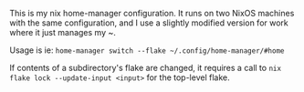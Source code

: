 This is my nix home-manager configuration. 
It runs on two NixOS machines with the same configuration, and
I use a slightly modified version for work where it just manages my ~.

Usage is ie:
`home-manager switch --flake ~/.config/home-manager/#home`

If contents of a subdirectory's flake are changed, it requires a 
call to `nix flake lock --update-input <input>` for the top-level flake.
